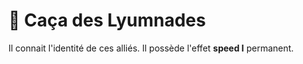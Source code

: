 # 🌊 Caça des Lyumnades

Il connait l'identité de ces alliés.                                                                                                  Il possède l'effet **speed I** permanent.

